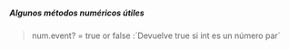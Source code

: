 ##### Algunos métodos numéricos útiles
> num.event? = true or false :´Devuelve true si int es un número par´
> 



